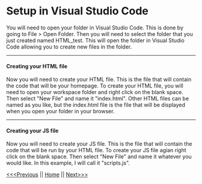 # Setup in Visual Studio Code
You will need to open your folder in Visual Studio Code.  This is done by going to File > Open Folder.  Then you will need to select the folder that you just created named HTML_test.  This will open the folder in Visual Studio Code allowing you to create new files in the folder.

---
#### Creating your HTML file
Now you will need to create your HTML file. This is the file that will contain the code that will be your homepage. To create your HTML file, you will need to open your workspace folder and right click on the blank space. Then select "New File" and name it "index.html". Other HTML files can be named as you like, but the index.html file is the file that will be displayed when you open your folder in your browser.

---
#### Creating your JS file
Now you will need to create your JS file. This is the file that will contain the code that will be run by your HTML file. To create your JS file agian right click on the blank space. Then select "New File" and name it whatever you would like. In this example, I will call it "scripts.js". 

[<<<Previous](CreateFolder.md) || [Home](README.md) || [Next>>>](HTML1.md)
